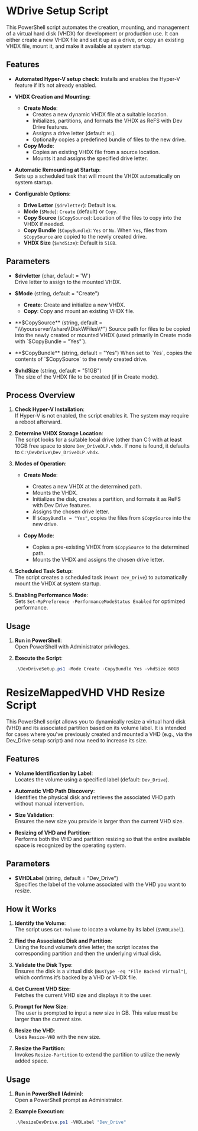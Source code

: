 # WDrive Setup Script

This PowerShell script automates the creation, mounting, and management of a virtual hard disk (VHDX) for development or production use. 
It can either create a new VHDX file and set it up as a drive, or copy an existing VHDX file, mount it, and make it available at system startup.

## Features

- **Automated Hyper-V setup check**: Installs and enables the Hyper-V feature if it’s not already enabled.
- **VHDX Creation and Mounting**:  
  - **Create Mode**:  
    - Creates a new dynamic VHDX file at a suitable location.  
    - Initializes, partitions, and formats the VHDX as ReFS with Dev Drive features.  
    - Assigns a drive letter (default: `W:`).  
    - Optionally copies a predefined bundle of files to the new drive.
  - **Copy Mode**:  
    - Copies an existing VHDX file from a source location.  
    - Mounts it and assigns the specified drive letter.
- **Automatic Remounting at Startup**:  
  Sets up a scheduled task that will mount the VHDX automatically on system startup.
  
- **Configurable Options**:  
  - **Drive Letter** (`$drvletter`): Default is `W`.  
  - **Mode** (`$Mode`): `Create` (default) or `Copy`.  
  - **Copy Source** (`$CopySource`): Location of the files to copy into the VHDX if needed.  
  - **Copy Bundle** (`$CopyBundle`): `Yes` or `No`. When `Yes`, files from `$CopySource` are copied to the newly created drive.  
  - **VHDX Size** (`$vhdSize`): Default is `51GB`.

## Parameters

- **$drvletter** (char, default = 'W')  
  Drive letter to assign to the mounted VHDX.

- **$Mode** (string, default = "Create")  
  - **Create**: Create and initialize a new VHDX.
  - **Copy**: Copy and mount an existing VHDX file.

- **$CopySource** (string, default = "\\\\yourserver\\share\\DiskWFiles\\*")  
  Source path for files to be copied into the newly created or mounted VHDX (used primarily in Create mode with `$CopyBundle = "Yes"`).

- **$CopyBundle** (string, default = "Yes")  
  When set to `Yes`, copies the contents of `$CopySource` to the newly created drive.

- **$vhdSize** (string, default = "51GB")  
  The size of the VHDX file to be created (if in Create mode).

## Process Overview

1. **Check Hyper-V Installation**:  
   If Hyper-V is not enabled, the script enables it. The system may require a reboot afterward.

2. **Determine VHDX Storage Location**:  
   The script looks for a suitable local drive (other than C:) with at least 10GB free space to store `Dev_DriveDLP.vhdx`. If none is found, it defaults to `C:\DevDrive\Dev_DriveDLP.vhdx`.

3. **Modes of Operation**:
   - **Create Mode**:  
     - Creates a new VHDX at the determined path.  
     - Mounts the VHDX.  
     - Initializes the disk, creates a partition, and formats it as ReFS with Dev Drive features.  
     - Assigns the chosen drive letter.  
     - If `$CopyBundle = "Yes"`, copies the files from `$CopySource` into the new drive.
   
   - **Copy Mode**:  
     - Copies a pre-existing VHDX from `$CopySource` to the determined path.  
     - Mounts the VHDX and assigns the chosen drive letter.

4. **Scheduled Task Setup**:  
   The script creates a scheduled task (`Mount Dev_Drive`) to automatically mount the VHDX at system startup.

5. **Enabling Performance Mode**:  
   Sets `Set-MpPreference -PerformanceModeStatus Enabled` for optimized performance.

## Usage

1. **Run in PowerShell**:  
   Open PowerShell with Administrator privileges.

2. **Execute the Script**:
   ```powershell
   .\DevDriveSetup.ps1 -Mode Create -CopyBundle Yes -vhdSize 60GB

   
# ResizeMappedVHD VHD Resize Script

This PowerShell script allows you to dynamically resize a virtual hard disk (VHD) and its associated partition based on its volume label. It is intended for cases where you've previously created and mounted a VHD (e.g., via the Dev_Drive setup script) and now need to increase its size.

## Features

- **Volume Identification by Label**:  
  Locates the volume using a specified label (default: `Dev_Drive`).
  
- **Automatic VHD Path Discovery**:  
  Identifies the physical disk and retrieves the associated VHD path without manual intervention.
  
- **Size Validation**:  
  Ensures the new size you provide is larger than the current VHD size.
  
- **Resizing of VHD and Partition**:  
  Performs both the VHD and partition resizing so that the entire available space is recognized by the operating system.

## Parameters

- **$VHDLabel** (string, default = "Dev_Drive")  
  Specifies the label of the volume associated with the VHD you want to resize.

## How it Works

1. **Identify the Volume**:  
   The script uses `Get-Volume` to locate a volume by its label (`$VHDLabel`).

2. **Find the Associated Disk and Partition**:  
   Using the found volume’s drive letter, the script locates the corresponding partition and then the underlying virtual disk.

3. **Validate the Disk Type**:  
   Ensures the disk is a virtual disk (`BusType -eq "File Backed Virtual"`), which confirms it’s backed by a VHD or VHDX file.

4. **Get Current VHD Size**:  
   Fetches the current VHD size and displays it to the user.

5. **Prompt for New Size**:  
   The user is prompted to input a new size in GB. This value must be larger than the current size.

6. **Resize the VHD**:  
   Uses `Resize-VHD` with the new size.

7. **Resize the Partition**:  
   Invokes `Resize-Partition` to extend the partition to utilize the newly added space.

## Usage

1. **Run in PowerShell (Admin)**:  
   Open a PowerShell prompt as Administrator.

2. **Example Execution**:
   ```powershell
   .\ResizeDevDrive.ps1 -VHDLabel "Dev_Drive"

